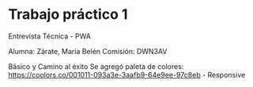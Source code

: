 # Trabajo práctico 1 
Entrevista Técnica - PWA

Alumna: Zárate, María Belén
Comisión: DWN3AV

Básico y Camino al éxito
Se agregó paleta de colores: https://coolors.co/001011-093a3e-3aafb9-64e9ee-97c8eb - Responsive
